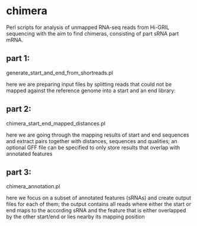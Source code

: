 # chimera
Perl scripts for analysis of unmapped RNA-seq reads from Hi-GRIL sequencing with the aim to find chimeras, consisting of part sRNA part mRNA.

## part 1:
generate_start_and_end_from_shortreads.pl

here we are preparing input files by splitting reads that could not be mapped 
against the reference genome into a start and an end library:

## part 2:
chimera_start_end_mapped_distances.pl

here we are going through the mapping results of start and end sequences
and extract pairs together with distances, sequences and qualities;
an optional GFF file can be specified to only store results that overlap with
annotated features

## part 3:
chimera_annotation.pl

here we focus on a subset of annotated features (sRNAs) and create output files for each of them;
the output contains all reads where either the start or end maps to the according sRNA
and the feature that is either overlapped by the other start/end or lies nearby its mapping position
